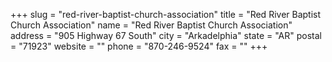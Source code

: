 +++
slug = "red-river-baptist-church-association"
title = "Red River Baptist Church Association"
name = "Red River Baptist Church Association"
address = "905 Highway 67 South"
city = "Arkadelphia"
state = "AR"
postal = "71923"
website = ""
phone = "870-246-9524"
fax = ""
+++
